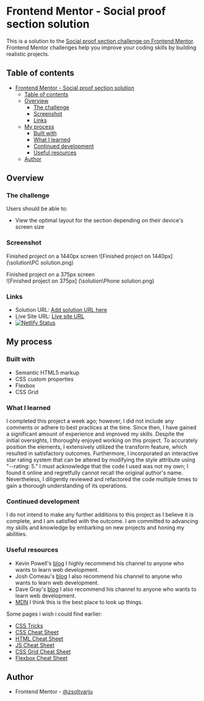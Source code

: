 # Frontend Mentor - Social proof section solution

This is a solution to the [Social proof section challenge on Frontend Mentor](https://www.frontendmentor.io/challenges/social-proof-section-6e0qTv_bA). Frontend Mentor challenges help you improve your coding skills by building realistic projects. 

## Table of contents

- [Frontend Mentor - Social proof section solution](#frontend-mentor---social-proof-section-solution)
  - [Table of contents](#table-of-contents)
  - [Overview](#overview)
    - [The challenge](#the-challenge)
    - [Screenshot](#screenshot)
    - [Links](#links)
  - [My process](#my-process)
    - [Built with](#built-with)
    - [What I learned](#what-i-learned)
    - [Continued development](#continued-development)
    - [Useful resources](#useful-resources)
  - [Author](#author)


## Overview

### The challenge

Users should be able to:

- View the optimal layout for the section depending on their device's screen size

### Screenshot

Finished project on a 1440px screen
![Finished project on 1440px] (\solution\PC solution.png)


Finished project on a 375px screen
<br />
![Finished project on 375px] (\solution\Phone solution.png)

### Links

- Solution URL: [Add solution URL here](https://your-solution-url.com)
- Live Site URL: [Live site URL](https://elegant-alpaca-9f2528.netlify.app/)
- [![Netlify Status](https://api.netlify.com/api/v1/badges/6a74604d-3851-4258-a69a-ed5ad6fd7dc0/deploy-status)](https://app.netlify.com/sites/elegant-alpaca-9f2528/deploys)

## My process

### Built with

- Semantic HTML5 markup
- CSS custom properties
- Flexbox
- CSS Grid


### What I learned

I completed this project a week ago; however, I did not include any comments or adhere to best practices at the time. Since then, I have gained a significant amount of experience and improved my skills. Despite the initial oversights, I thoroughly enjoyed working on this project. To accurately position the elements, I extensively utilized the transform feature, which resulted in satisfactory outcomes. Furthermore, I incorporated an interactive star rating system that can be altered by modifying the style attribute using "--rating: 5." I must acknowledge that the code I used was not my own; I found it online and regretfully cannot recall the original author's name. Nevertheless, I diligently reviewed and refactored the code multiple times to gain a thorough understanding of its operations.

### Continued development

I do not intend to make any further additions to this project as I believe it is complete, and I am satisfied with the outcome. I am committed to advancing my skills and knowledge by embarking on new projects and honing my abilities.

### Useful resources

- Kevin Powell's  [blog](https://www.kevinpowell.co/) I highly recommend his channel to anyone who wants to learn web development.
- Josh Comeau's [blog](https://www.joshwcomeau.com/) I also recommend his channel to anyone who wants to learn web development.
- Dave Gray's [blog](https://daveceddia.com/) I also recommend his channel to anyone who wants to learn web development.
- [MDN](https://developer.mozilla.org/en-US/) I think this is the best place to look up things.

Some pages i wish i could find earlier:
- [CSS Tricks](https://css-tricks.com/)
- [CSS Cheat Sheet](https://htmlcheatsheet.com/css/)
- [HTML Cheat Sheet](https://htmlcheatsheet.com/)
- [JS Cheat Sheet](https://htmlcheatsheet.com/js/)
- [CSS Grid Cheat Sheet](https://grid.malven.co/)
- [Flexbox Cheat Sheet](https://flexbox.malven.co/)

## Author

- Frontend Mentor - [@zsoltvarju](https://www.frontendmentor.io/profile/zsoltvarju)

